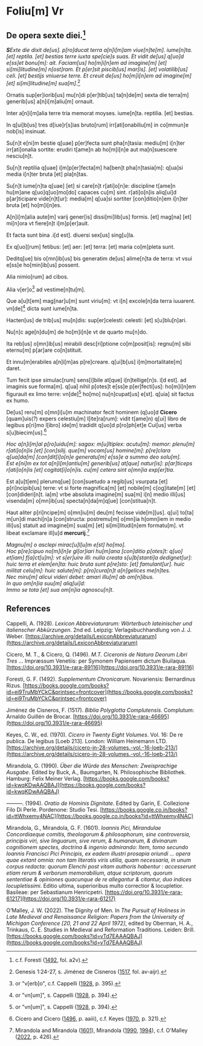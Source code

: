 # Foliu[m] Vr

## De opera sexte diei.[^1]

***S**Exte die dixit de[us]. p[ro]ducat terra a[n]i[m]am viue[n]te[m]. iume[n]ta. [et] reptila. [et] bestias terre iuxta spe[cie]s suas.
Et vidit de[us] q[uo]d  e[ss]et bonu[m]: ait. Faciam[us] ho[m]i[n]em ad imagine[m] [et] si[mi]litudine[m] n[ost]ram.
Et p[er]sit piscib[us] mar[is]. [et] volatilib[us] celi. [et] bestijs vniuerse terre.
Et creuit de[us] ho[m]i[n]em ad imagine[m] [et] si[mi]litudine[m] sua[m]*.[^2]

Ornatis sup[er]iorib[us] mu[n]di p[er]tib[us] ta[n]de[m] sexta die terra[m] generib[us] a[n]i[m]aliu[m] ornauit.

Inter a[n]i[m]alia terre tria memorat moyses. iume[n]ta. reptilia. [et] bestias. 

In q[ui]b[us] tres d[iue]r[s]ias bruto[rum] irr[ati]onabiliu[m] in co[mmun]e nob[is] insinuat.

Su[n]t e[ni]m bestie q[uae] p[er]fecta sunt pha[n]tasia: mediu[m] i[n]ter irr[ati]onalia sortite: erudiri t[ame]n ab ho[m]i[n]e aut ma[n]suescere nesciu[n]t.

Su[n]t reptilia q[uae] i[m]p[er]fecta[m] ha[ben]t pha[n]tasia[m]: q[ua]si media i[n]ter bruta [et] pla[n]tas.

Su[n]t iume[n]ta q[uae] [et] si care[n]t r[ati]o[n]e: discipline t[ame]n hu[m]ane q[uo]q[uo]mo[do] capaces cu[m] sint. r[ati]o[n]is aliq[ui]d p[ar]ticipare vide[n]t[ur]: media[m] q[ua]si sortiter [con]ditio[n]em i[n]ter bruta [et] ho[m]i[n]es.

A[n]i[m]alia aute[m] varij gener[is] dissi[mi]lib[us] formis. [et] mag[na] [et] mi[n]ora vt fiere[n]t i[m]p[er]auit.

Et facta sunt bina .i[d est]. diuersi sex[us] sing[u]la.

Ex q[uo][rum] fetibus: [et] aer: [et] terra: [et] maria co[m]pleta sunt.

Deditq[ue] bis o[mn]ib[us] bis generatim de[us] alime[n]ta de terra: vt vsui e[ss]e ho[min]ib[us] possent.

Alia nimio[rum] ad cibos.

Alia v[er]o[^3] ad vestime[n]tu[m].

Que a[u]t[em] mag[nar]u[m] sunt viriu[m]: vt i[n] excole[n]da terra iuuarent. vn[de][^4] dicta sunt iume[n]ta.

Hacten[us] de trib[us] mu[n]dis: sup[er]celesti: celesti: [et] s[u]blu[n]ari.

Nu[n]c age[n]du[m] de ho[m]i[n]e vt de quarto mu[n]do.

Ita reb[us] o[mn]ib[us] mirabili desc[ri]ptione co[m]posit[is]: regnu[m] sibi eternu[m] p[ar]are co[n]stituit.

Et innu[m]erabiles a[n]i[m]as p[re]creare. q[ui]b[us] i[m]mortalitate[m] daret.

Tum fecit ipse simulac[rum] sens[i]bile at[que] i[n]tellige[n]s. i[d est]. ad imaginis sue forma[m]. q[ua] nihil p[otes]t e[ss]e p[er]fecti[us]: ho[m]i[n]em figurauit ex limo terre: vn[de][^4] ho[mo] nu[n]cupat[us] e[st]. q[uia] sit factus ex humo.

De[us] reru[m] o[mn]i[u]m machinator fecit hominem (q[uo]d **Cicero** [quam]uis(?) expers celestiu[m] l[ite]ra[rum]: vidit t[ame]n) q[ui] libro de legibus p[ri]mo l[ibro] ide[m] tradidit q[uo]d p[ro]ph[et]e Cui[us] verba s[u]biecim[us].[^5]

*Hoc a[n]i[m]al p[ro]uidu[m]: sagax: m[u]ltiplex: acutu[m]: memor: plenu[m] r[ati]o[n]is [et] [con]silij. que[m] vocam[us] homine[m]: p[re]clara q[ua]da[m] [con]dit[i]o[n]e generatu[m] e[ss]e a summo deo solu[m].  
Est e[ni]m ex tot a[n]i[m]antiu[m] generib[us] at[que] natur[is]: p[ar]ticeps r[ati]o[n]is [et] cogitat[i]o[n]is. cu[m] cetera sint o[mn]ia exp[er]tia*.

Est a[u]t[em] plerumq[ue] [con]suetudo a regib[us] vsurpata [et] p[ri]ncipib[us] terre: vt si forte magnifica[m] [et] nobile[m] c[og]itate[m] [et] [con]dideri[n]t. ia[m] vrbe absoluta imagine[m] sua[m] i[n] medio illi[us] visenda[m] o[mn]ib[us] specta[n]da[m]q[ue] [con]stitua[n]t.

Haut aliter p[ri]ncipe[m] o[mn]iu[m] deu[m] fecisse vide[m][us]. q[ui] to[ta] m[un]di machi[n]a [con]structa: postremu[m] o[mn]ia h[omn]iem in medio illi[us] statuit ad imagine[m] sua[m] [et] si[mi]litudi[n]em formatu[m]. vt libeat exclamare ill[u]d **mercurij**.[^6]

*Magnu[m] o asclepi mirac[u]l[u]m e[st] ho[mo].  
Hoc p[re]cipuo no[m]i[n]e gl[or]iari hu[m]ana [con]ditio p[otes]t: q[uo] et[iam] f[a]ct[u]m]: vt s[er]uire illi: nulla creata s[u]b[stanti]a dedignet[ur]: huic terra et elem[en]ta: huic bruta sunt p[re]sto: [et] famulant[ur]. huic militat celu[m]: huic salute[m]: p[ro]cura[n]t a[n]gelices me[n]tes.  
Nec miru[m] alicui videri debet: amari illu[m] ab om[n]ibus.  
In quo om[n]ia suu[m] aliq[ui]d:  
Immo se tota [et] sua om[n]ia agnoscu[n]t*.

[^1]: c.f. Foresti ([1492](https://books.google.com/books?id=ei9TruMbYCkC&printsec=frontcover), fol. a2v).  
[^2]: Genesis 1:24-27, s. Jiménez de Cisneros ([1517](https://doi.org/10.3931/e-rara-46695), fol. av-aijr).   
[^3]: or "v[erb]o", c.f. Cappelli ([1928](https://archive.org/details/LexiconAbbreviaturarum), p. 395).  
[^4]: or "vn[um]", s. Cappelli ([1928](https://archive.org/details/LexiconAbbreviaturarum), p. 394).  
[^5]: Cicero and Cicero ([1496](https://doi.org/10.3931/e-rara-89116), p. aaiii), c.f. Keyes ([1970](https://archive.org/details/cicero-in-28-volumes.-vol.-16-loeb-213/), p. 321).  
[^6]: Mirandola and Mirandola ([1601](https://doi.org/10.3931/e-rara-61217)), Mirandola ([1990](https://books.google.com/books?id=kwqKDwAAQBAJ), [1994](https://books.google.co.in/books?id=ttWhxemy4NAC)), c.f. O’Malley ([2022](https://books.google.com/books?id=vTd7EAAAQBAJ), p. 426).


## References

Cappelli, A. (1928). *Lexicon Abbreviaturarum: Wörterbuch lateinischer und italienscher Abkürzungen*. 2nd ed. Leipzig: Verlagsbuchhandlung von J. J. Weber. [https://archive.org/details/LexiconAbbreviaturarum](https://archive.org/details/LexiconAbbreviaturarum)

Cicero, M. T., & Cicero, Q. (1496). *M.T. Ciceronis de Natura Deorum Libri Tres* ... Impræssum Venetiis: per Symonem Papiensem dictum Biuilaqua. [https://doi.org/10.3931/e-rara-89116](https://doi.org/10.3931/e-rara-89116)

Foresti, G. F. (1492). *Supplementum Chronicarum*. Novariensis: Bernardinus Rizus. [https://books.google.com/books?id=ei9TruMbYCkC&printsec=frontcover](https://books.google.com/books?id=ei9TruMbYCkC&printsec=frontcover)

Jiménez de Cisneros, F. (1517). *Biblia Polyglotta Complutensis*. Complutum: Arnaldo Guillén de Brocar. [https://doi.org/10.3931/e-rara-46695](https://doi.org/10.3931/e-rara-46695)

Keyes, C. W., ed. (1970). *Cicero in Twenty Eight Volumes*. Vol. 16: De re publica. De legibus [Loeb 213]. London: William Heinemann LTD. [https://archive.org/details/cicero-in-28-volumes.-vol.-16-loeb-213/](https://archive.org/details/cicero-in-28-volumes.-vol.-16-loeb-213/)

Mirandola, G. (1990). *Über die Würde des Menschen: Zweisprachige Ausgabe*. Edited by Buck, A., Baumgarten, N. Philosophische Bibliothek. Hamburg: Felix Meiner Verlag. [https://books.google.com/books?id=kwqKDwAAQBAJ](https://books.google.com/books?id=kwqKDwAAQBAJ)

———. (1994). *Oratio de Hominis Dignitate*. Edited by Garin, E. Collezione Filo Di Perle. Pordenone: Studio Tesi. [https://books.google.co.in/books?id=ttWhxemy4NAC](https://books.google.co.in/books?id=ttWhxemy4NAC)

Mirandola, G., Mirandola, G. F. (1601). *Ioannis Pici, Mirandulae Concordiaeque comitis, theologorum & philosophorum, sine controversia, principis viri, sive linguarum, sive rerum, & humanarum, & divinarum cognitionem spectes, doctrina & ingenio admirando: Item, tomo secundo Ioannis Francisci Pici Principis, ex eadem illustri prosapia oriundi ... opera quae extant omnia: non tam literatis viris utilia, quam necessaria, in unum corpus redacta: quorum Elenchi post vitam authoris habentur : accesserunt etiam rerum & verborum memorabilium, atque scriptorum, quorum sententiae & opiniones quacunque de re allegantur & citantur, duo indices locupletissimi*. Editio ultima, superioribus multo correctior & locupletior. Basileae: per Sebastianum Henricpetri. [https://doi.org/10.3931/e-rara-61217](https://doi.org/10.3931/e-rara-61217)

O’Malley, J. W. (2022). The Dignity of Men. In *The Pursuit of Holiness in Late Medieval and Renaissance Religion: Papers from the University of Michigan Conference [20, 21 and 22 April 1972]*, edited by Oberman, H. A., Trinkaus, C. E. Studies in Medieval and Reformation Traditions. Leiden: Brill. [https://books.google.com/books?id=vTd7EAAAQBAJ](https://books.google.com/books?id=vTd7EAAAQBAJ)
